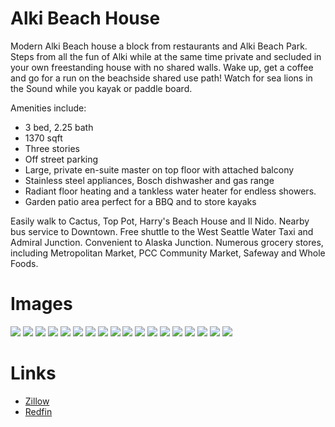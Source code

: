 # Alki Beach House

Modern Alki Beach house a block from restaurants and Alki Beach Park.  Steps from all the fun of Alki while at the same time private and secluded in your own freestanding house with no shared walls.  Wake up, get a coffee and go for a run on the beachside shared use path!  Watch for sea lions in the Sound while you kayak or paddle board.

Amenities include:
* 3 bed, 2.25 bath
* 1370 sqft
* Three stories
* Off street parking
* Large, private en-suite master on top floor with attached balcony
* Stainless steel appliances, Bosch dishwasher and gas range
* Radiant floor heating and a tankless water heater for endless showers. 
* Garden patio area perfect for a BBQ and to store kayaks

Easily walk to Cactus, Top Pot, Harry's Beach House and Il Nido.  Nearby bus service to Downtown.  Free shuttle to the West Seattle Water Taxi and Admiral Junction.  Convenient to Alaska Junction.  Numerous grocery stores, including Metropolitan Market, PCC Community Market, Safeway and Whole Foods.

# Images
![](img/1.jpg)
![](img/2.jpg)
![](img/3.jpg)
![](img/4.jpg)
![](img/5.jpg)
![](img/6.jpg)
![](img/7.jpg)
![](img/8.jpg)
![](img/9.jpg)
![](img/10.jpg)
![](img/11.jpg)
![](img/12.jpg)
![](img/13.jpg)
![](img/14.jpg)
![](img/15.jpg)
![](img/16.jpg)
![](img/17.jpg)
![](img/18.jpg)

# Links
* [Zillow](https://www.zillow.com/homedetails/3019-63rd-Ave-SW-Seattle-WA-98116/96672117_zpid/?view=public)
* [Redfin](https://www.redfin.com/WA/Seattle/3019-63rd-Ave-SW-98116/home/28581271)
